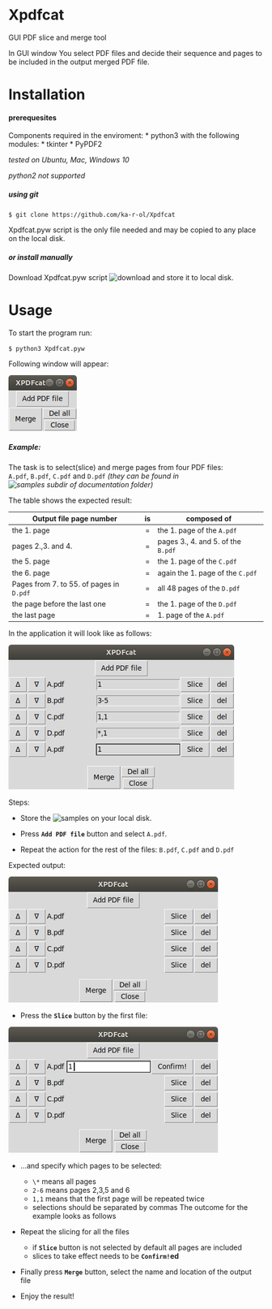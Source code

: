 # Xpdfcat
GUI PDF slice and merge tool  

In GUI window You select PDF files and decide their sequence and pages to be included in the output merged PDF file.

# Installation

#### prerequesites

Components required in the enviroment:
    * python3
    with the following modules:
      * tkinter
      * PyPDF2

 _tested on Ubuntu, Mac, Windows 10_

 _python2 not supported_

##### using git

```
$ git clone https://github.com/ka-r-ol/Xpdfcat
```
Xpdfcat.pyw script is the only file needed and may be copied to any place on the local disk.

##### or install manually

Download Xpdfcat.pyw script ![download](Xpdfcat.pyw) and store it to local disk.

# Usage

To start the program run:
```
$ python3 Xpdfcat.pyw
```
Following window will appear:

![Main window](images/XPDFcat.png)

##### Example:
The task is to select(slice) and merge pages from four PDF files:  
`A.pdf`, `B.pdf`, `C.pdf` and `D.pdf`
_(they can be found in
  ![samples subdir of documentation folder](documentation/samples))_

  The table shows the expected result:

Output file page number| is | composed of
-----------------------|:-:|-----
the 1. page| = | the 1. page of the `A.pdf`
pages 2.,3. and 4.| = | pages 3., 4. and 5. of the `B.pdf`
the 5. page| = | the 1. page of the `C.pdf`
the 6. page| = | again the 1. page of the `C.pdf`
Pages from 7. to 55. of pages in `D.pdf`| = | all 48 pages of the `D.pdf`
the page before the last one| = | the 1. page of the `D.pdf`
the last page| = | 1. page of the `A.pdf`

In the application it will look like as follows:

![final setup](images/1.png)

Steps:
* Store the ![samples](documentation/samples)
 on your local disk.
* Press **`Add PDF file`** button and select `A.pdf`.

* Repeat the action for the rest of the files: `B.pdf`, `C.pdf` and `D.pdf`

Expected output:

![all files selected](images/3.png)


* Press the **`Slice`** button by the first file:

 ![slice](images/4.png)

* ...and specify which pages to be selected:
  * `\*` means all pages
  * `2-6` means pages 2,3,5 and 6
  * `1,1` means that the first page will be repeated twice
  * selections should be separated by commas
  The outcome for the example looks as follows

* Repeat the slicing for all the files

  * if **`Slice`** button is not selected by default all pages are included
  * slices to take effect needs to be **`Confirm!`ed**

* Finally press **`Merge`** button, select the name and location
of the output file

* Enjoy the result!
